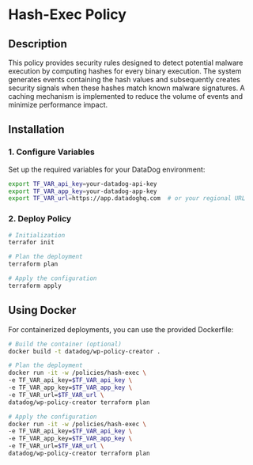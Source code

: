 # Hash-Exec Policy

## Description

This policy provides security rules designed to detect potential malware execution by computing hashes for every binary execution. The system generates events containing the hash values and subsequently creates security signals when these hashes match known malware signatures. A caching mechanism is implemented to reduce the volume of events and minimize performance impact.

## Installation

### 1. Configure Variables

Set up the required variables for your DataDog environment:

```bash
export TF_VAR_api_key=your-datadog-api-key
export TF_VAR_app_key=your-datadog-app-key
export TF_VAR_url=https://app.datadoghq.com  # or your regional URL
```

### 2. Deploy Policy

```bash
# Initialization
terrafor init

# Plan the deployment
terraform plan

# Apply the configuration
terraform apply
```

## Using Docker

For containerized deployments, you can use the provided Dockerfile:

```bash
# Build the container (optional)
docker build -t datadog/wp-policy-creator .

# Plan the deployment
docker run -it -w /policies/hash-exec \
-e TF_VAR_api_key=$TF_VAR_api_key \
-e TF_VAR_app_key=$TF_VAR_app_key \
-e TF_VAR_url=$TF_VAR_url \
datadog/wp-policy-creator terraform plan

# Apply the configuration
docker run -it -w /policies/hash-exec \
-e TF_VAR_api_key=$TF_VAR_api_key \
-e TF_VAR_app_key=$TF_VAR_app_key \
-e TF_VAR_url=$TF_VAR_url \
datadog/wp-policy-creator terraform plan
```
